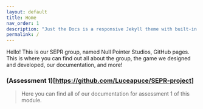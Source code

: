 ```yaml
---
layout: default
title: Home
nav_order: 1
description: "Just the Docs is a responsive Jekyll theme with built-in search that is easily customizable and hosted on GitHub Pages."
permalink: /
---
```

Hello! This is our SEPR group, named Null Pointer Studios, GitHub pages. This is where you can find out all about the group, the game we designed and developed, our documentation, and more!
### (Assessment 1)[https://github.com/Luceapuce/SEPR-project]
> Here you can find all of our documentation for assessment 1 of this module. 
